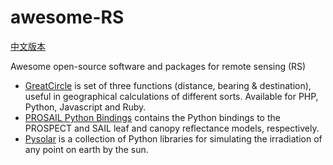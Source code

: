 # awesome-RS
[中文版本](./README-CN.md)

Awesome open-source software and packages for remote sensing (RS)

- [GreatCircle](https://github.com/mwgg/GreatCircle) is set of three functions (distance, bearing & destination), useful in geographical calculations of different sorts. Available for PHP, Python, Javascript and Ruby.
- [PROSAIL Python Bindings](https://github.com/jgomezdans/prosail) contains the Python bindings to the PROSPECT and SAIL leaf and canopy reflectance models, respectively. 
- [Pysolar](https://github.com/pingswept/pysolar) is a collection of Python libraries for simulating the irradiation of any point on earth by the sun.
